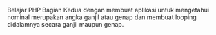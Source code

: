 Belajar PHP Bagian Kedua dengan membuat aplikasi untuk mengetahui nominal merupakan angka ganjil atau genap dan membuat looping didalamnya secara ganjil maupun genap.
